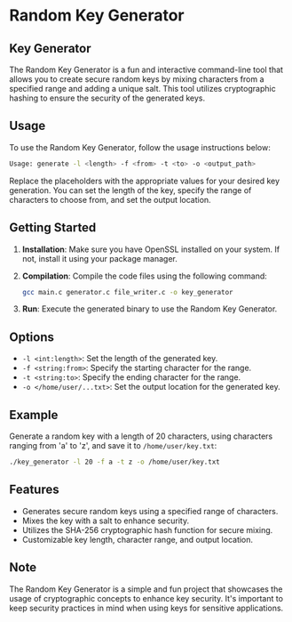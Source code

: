 # Random Key Generator

## Key Generator

The Random Key Generator is a fun and interactive command-line tool that allows you to create secure random keys by mixing characters from a specified range and adding a unique salt. This tool utilizes cryptographic hashing to ensure the security of the generated keys.

## Usage

To use the Random Key Generator, follow the usage instructions below:

```bash
Usage: generate -l <length> -f <from> -t <to> -o <output_path>
```

Replace the placeholders with the appropriate values for your desired key generation. You can set the length of the key, specify the range of characters to choose from, and set the output location.

## Getting Started

1. **Installation**: Make sure you have OpenSSL installed on your system. If not, install it using your package manager.

2. **Compilation**: Compile the code files using the following command:

   ```bash
   gcc main.c generator.c file_writer.c -o key_generator
   ```

3. **Run**: Execute the generated binary to use the Random Key Generator.

## Options

- `-l <int:length>`: Set the length of the generated key.
- `-f <string:from>`: Specify the starting character for the range.
- `-t <string:to>`: Specify the ending character for the range.
- `-o </home/user/...txt>`: Set the output location for the generated key.

## Example

Generate a random key with a length of 20 characters, using characters ranging from 'a' to 'z', and save it to `/home/user/key.txt`:

```bash
./key_generator -l 20 -f a -t z -o /home/user/key.txt
```

## Features

- Generates secure random keys using a specified range of characters.
- Mixes the key with a salt to enhance security.
- Utilizes the SHA-256 cryptographic hash function for secure mixing.
- Customizable key length, character range, and output location.

## Note

The Random Key Generator is a simple and fun project that showcases the usage of cryptographic concepts to enhance key security. It's important to keep security practices in mind when using keys for sensitive applications.
```